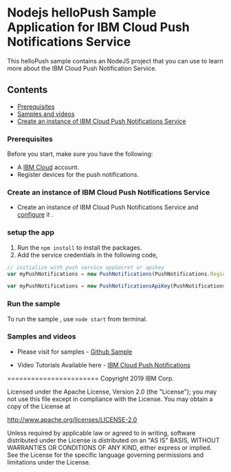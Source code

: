 # Nodejs helloPush Sample Application for IBM Cloud Push Notifications Service

This helloPush sample contains an NodeJS project that you can use to learn more about the IBM Cloud Push Notification Service.

## Contents
- [Prerequisites](#prerequisites)
- [Samples and videos](#samples-and-videos)
- [Create an instance of IBM Cloud Push Notifications Service](#create-an-instance-of-bluemix-push-notifications-service)


### Prerequisites

Before you start, make sure you have the following:

- A [IBM Cloud](http://bluemix.net) account.
- Register devices for the push notifications.

### Create an instance of IBM Cloud Push Notifications Service
- Create an instance of IBM Cloud Push Notifications Service and [configure](https://console.ng.bluemix.net/docs/services/mobilepush/t_push_provider_ios.html) it .


### setup the app

 1. Run the `npm install` to install the packages.
 2. Add the service credentials in the following code,

 ```JavaScript
 // initialize with push service appSecret or apikey
var myPushNotifications = new PushNotifications(PushNotifications.Region.US_SOUTH, "your-bluemix-app-guid", "your-push-service-appSecret");

var myPushNotifications = new PushNotificationsApiKey(PushNotifications.Region.US_SOUTH, "your-bluemix-app-guid", "your-bluemix-push-apikey");

 ```

 ### Run the sample

 To run the sample , use `node start` from terminal.

### Samples and videos

* Please visit for samples - [Github Sample](https://github.com/ibm-bluemix-mobile-services/bms-samples-swift-hellopush)

* Video Tutorials Available here - [IBM Cloud Push Notifications](https://www.youtube.com/channel/UCRr2Wou-z91fD6QOYtZiHGA)

=======================
Copyright 2019 IBM Corp.

Licensed under the Apache License, Version 2.0 (the "License");
you may not use this file except in compliance with the License.
You may obtain a copy of the License at

http://www.apache.org/licenses/LICENSE-2.0

Unless required by applicable law or agreed to in writing, software
distributed under the License is distributed on an "AS IS" BASIS,
WITHOUT WARRANTIES OR CONDITIONS OF ANY KIND, either express or implied.
See the License for the specific language governing permissions and
limitations under the License.